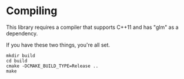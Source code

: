 
# Compiling

This library requires a compiler that supports C++11 and has "glm" as a dependency.

If you have these two things, you're all set.

```
mkdir build
cd build
cmake -DCMAKE_BUILD_TYPE=Release ..
make
```


